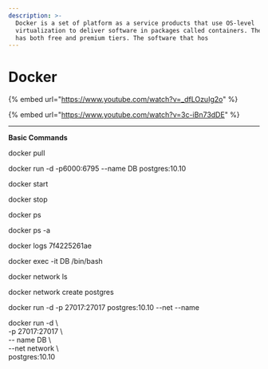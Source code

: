 ```yaml
---
description: >-
  Docker is a set of platform as a service products that use OS-level
  virtualization to deliver software in packages called containers. The service
  has both free and premium tiers. The software that hos
---
```


# Docker

{% embed url="https://www.youtube.com/watch?v=_dfLOzuIg2o" %}

{% embed url="https://www.youtube.com/watch?v=3c-iBn73dDE" %}

****

**Basic Commands**&#x20;

docker pull&#x20;

docker run -d -p6000:6795 --name DB postgres:10.10

docker start&#x20;

docker stop

docker ps

docker ps -a

docker logs 7f4225261ae

docker exec -it DB /bin/bash

docker network ls&#x20;

docker network create postgres

docker run -d -p 27017:27017 postgres:10.10 --net --name&#x20;



docker run -d \\\
\-p 27017:27017 \\\
\-- name DB \ \
\--net network \\\
postgres:10.10
